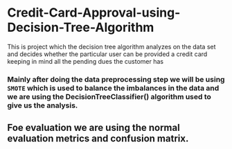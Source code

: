 # Credit-Card-Approval-using-Decision-Tree-Algorithm
This is project which the decision tree algorithm analyzes on the data set and decides whether the particular user can be provided  a credit card keeping in mind all the pending dues the customer has

### Mainly after doing the data preprocessing step we will be using `SMOTE` which is used to balance the imbalances in the data and we are using the DecisionTreeClassifier() algorithm used to give us the analysis.
## Foe evaluation we are using the normal evaluation metrics and confusion matrix.
